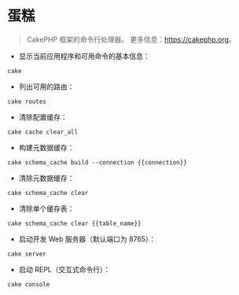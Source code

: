 # 蛋糕

> CakePHP 框架的命令行处理器。
> 更多信息：<https://cakephp.org>。

- 显示当前应用程序和可用命令的基本信息：

`cake`

- 列出可用的路由：

`cake routes`

- 清除配置缓存：

`cake cache clear_all`

- 构建元数据缓存：

`cake schema_cache build --connection {{connection}}`

- 清除元数据缓存：

`cake schema_cache clear`

- 清除单个缓存表：

`cake schema_cache clear {{table_name}}`

- 启动开发 Web 服务器（默认端口为 8765）：

`cake server`

- 启动 REPL（交互式命令行）：

`cake console`